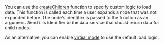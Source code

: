 You can use the [createChildren](/Documentation/ApiReference/UI_Components/dxTreeView/Configuration/#createChildren) function to specify custom logic to load data. This function is called each time a user expands a node that was not expanded before. The node's identifier is passed to the function as an argument. Send this identifier to the data service that should return data for child nodes.

As an alternative, you can enable [virtual mode](/Demos/WidgetsGallery/Demo/TreeView/VirtualMode/) to use the default load logic.
